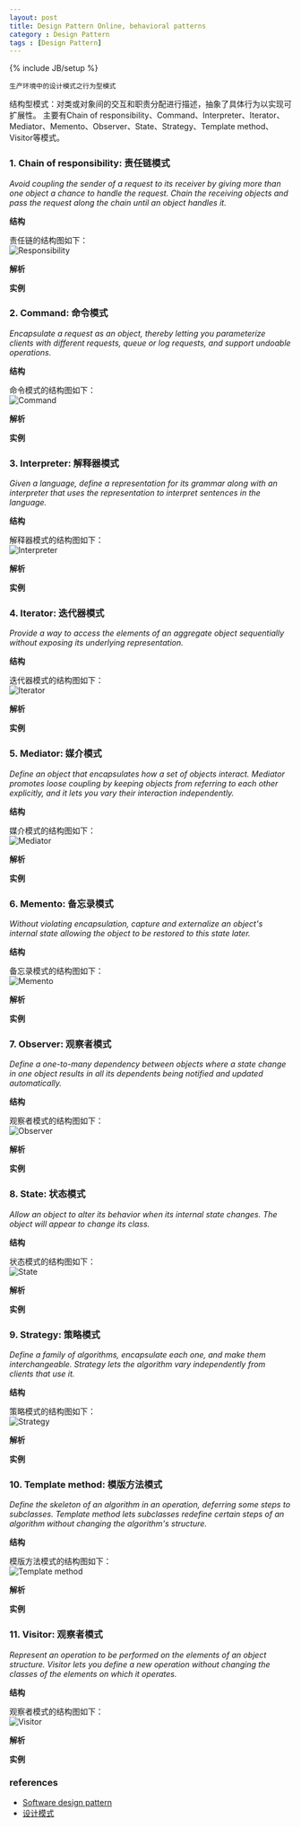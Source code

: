 ```yaml
---
layout: post
title: Design Pattern Online, behavioral patterns
category : Design Pattern
tags : [Design Pattern]
---
```

{% include JB/setup %}


`生产环境中的设计模式之行为型模式`  

结构型模式：对类或对象间的交互和职责分配进行描述，抽象了具体行为以实现可扩展性。
主要有Chain of responsibility、Command、Interpreter、Iterator、Mediator、Memento、Observer、State、Strategy、Template method、Visitor等模式。  


### 1. Chain of responsibility: 责任链模式
*Avoid coupling the sender of a request to its receiver by giving more than one object a chance to handle the request. Chain the receiving objects and pass the request along the chain until an object handles it.*  

**结构**  

责任链的结构图如下：  
![Responsibility](/assets/images/design_pattern/chain_of_responsibility.png)  


**解析**  


**实例**  
  

### 2. Command: 命令模式
*Encapsulate a request as an object, thereby letting you parameterize clients with different requests, queue or log requests, and support undoable operations.*  

**结构**  

命令模式的结构图如下：  
![Command](/assets/images/design_pattern/command.png)  

**解析**  


**实例**  


### 3. Interpreter: 解释器模式
*Given a language, define a representation for its grammar along with an interpreter that uses the representation to interpret sentences in the language.*  

**结构**  

解释器模式的结构图如下：  
![Interpreter](/assets/images/design_pattern/interpreter.png)  

**解析**  


**实例**  


### 4. Iterator: 迭代器模式
*Provide a way to access the elements of an aggregate object sequentially without exposing its underlying representation.*  

**结构**  

迭代器模式的结构图如下：  
![Iterator](/assets/images/design_pattern/iterator.png)  

**解析**  


**实例**  


### 5. Mediator: 媒介模式
*Define an object that encapsulates how a set of objects interact. Mediator promotes loose coupling by keeping objects from referring to each other explicitly, and it lets you vary their interaction independently.*  

**结构**  

媒介模式的结构图如下：  
![Mediator](/assets/images/design_pattern/mediator.png)  

**解析**  


**实例**  


### 6. Memento: 备忘录模式
*Without violating encapsulation, capture and externalize an object's internal state allowing the object to be restored to this state later.*  

**结构**  

备忘录模式的结构图如下：  
![Memento](/assets/images/design_pattern/memento.png)  

**解析**  


**实例**  


### 7. Observer: 观察者模式
*Define a one-to-many dependency between objects where a state change in one object results in all its dependents being notified and updated automatically.*  

**结构**  

观察者模式的结构图如下：  
![Observer](/assets/images/design_pattern/observer.png)  

**解析**  


**实例**  


### 8. State: 状态模式
*Allow an object to alter its behavior when its internal state changes. The object will appear to change its class.*  

**结构**  

状态模式的结构图如下：  
![State](/assets/images/design_pattern/state.png)  

**解析**  


**实例**  



### 9. Strategy: 策略模式
*Define a family of algorithms, encapsulate each one, and make them interchangeable. Strategy lets the algorithm vary independently from clients that use it.*  

**结构**  

策略模式的结构图如下：  
![Strategy](/assets/images/design_pattern/strategy.png)  

**解析**  


**实例**  



### 10. Template method: 模版方法模式
*Define the skeleton of an algorithm in an operation, deferring some steps to subclasses. Template method lets subclasses redefine certain steps of an algorithm without changing the algorithm's structure.*  

**结构**  

模版方法模式的结构图如下：  
![Template method](/assets/images/design_pattern/template.png)  

**解析**  


**实例**  



### 11. Visitor: 观察者模式
*Represent an operation to be performed on the elements of an object structure. Visitor lets you define a new operation without changing the classes of the elements on which it operates.*  

**结构**  

观察者模式的结构图如下：  
![Visitor](/assets/images/design_pattern/visitor.png)  

**解析**  


**实例**  




### references

+ [Software design pattern](http://en.wikipedia.org/wiki/Software_design_pattern)
+ [设计模式](http://baike.baidu.com/view/66964.htm)

